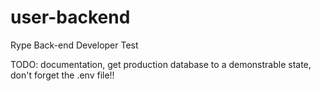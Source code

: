 # user-backend
 Rype Back-end Developer Test

TODO: documentation, get production database to a demonstrable state, don't forget the .env file!!